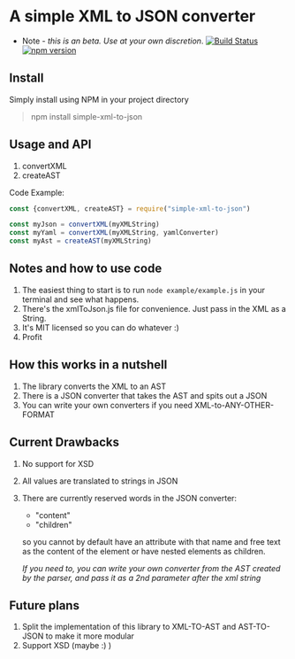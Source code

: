 # A simple XML to JSON converter
* Note - _this is an *beta*. Use at your own discretion_.
[![Build Status](https://travis-ci.org/nirgit/xml-to-json.svg?branch=master)](https://travis-ci.org/nirgit/xml-to-json)
[![npm version](https://img.shields.io/npm/v/simple-xml-to-json.svg?style=flat-square)](https://www.npmjs.com/package/simple-xml-to-json)

## Install
Simply install using NPM in your project directory
> npm install simple-xml-to-json


## Usage and API
1. convertXML
2. createAST

Code Example:
```javascript
const {convertXML, createAST} = require("simple-xml-to-json")

const myJson = convertXML(myXMLString)
const myYaml = convertXML(myXMLString, yamlConverter)
const myAst = createAST(myXMLString)
````

## Notes and how to use code
1. The easiest thing to start is to run `node example/example.js` in your terminal and see what happens.
2. There's the xmlToJson.js file for convenience. Just pass in the XML as a String.
3. It's MIT licensed so you can do whatever :)
4. Profit

## How this works in a nutshell
1. The library converts the XML to an AST
2. There is a JSON converter that takes the AST and spits out a JSON
3. You can write your own converters if you need XML-to-ANY-OTHER-FORMAT

## Current Drawbacks
1. No support for XSD
2. All values are translated to strings in JSON
3. There are currently reserved words in the JSON converter: 
    * "content" 
    * "children"

    so you cannot by default have an attribute with that name and free text as the content of the element or have nested elements as children.
    
    *If you need to, you can write your own converter from the AST created by the parser, and pass it as a 2nd parameter after the xml string*

## Future plans
1. Split the implementation of this library to XML-TO-AST and AST-TO-JSON to make it more modular
2. Support XSD (maybe :) )

